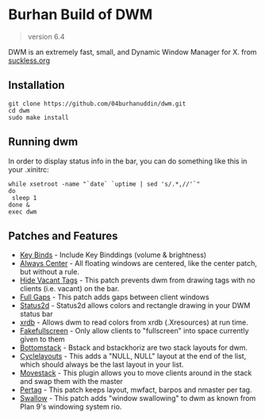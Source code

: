# Burhan Build of DWM

> version 6.4

DWM is an extremely fast, small, and Dynamic Window Manager for X. from [suckless.org](https://dwm.suckless.org/)

## Installation

    git clone https://github.com/04burhanuddin/dwm.git
    cd dwm
    sudo make install

## Running dwm

In order to display status info in the bar, you can do something
like this in your .xinitrc:

    while xsetroot -name "`date` `uptime | sed 's/.*,//'`"
    do
     sleep 1
    done &
    exec dwm

## Patches and Features

- [Key Binds](https://wiki.archlinux.org/title/dwm) - Include Key Binddings (volume & brightness)
- [Always Center](https://dwm.suckless.org/patches/alwayscenter/) - All floating windows are centered, like the center patch, but without a rule.
- [Hide Vacant Tags](https://dwm.suckless.org/patches/hide_vacant_tags/) - This patch prevents dwm from drawing tags with no clients (i.e. vacant) on the bar.
- [Full Gaps](https://dwm.suckless.org/patches/fullgaps/) - This patch adds gaps between client windows
- [Status2d](https://dwm.suckless.org/patches/status2d/) - Status2d allows colors and rectangle drawing in your DWM status bar
- [xrdb](https://dwm.suckless.org/patches/xrdb/) - Allows dwm to read colors from xrdb (.Xresources) at run time.
- [Fakefullscreen](https://dwm.suckless.org/patches/fakefullscreen/) - Only allow clients to "fullscreen" into space currently given to them
- [Bottomstack](https://dwm.suckless.org/patches/bottomstack/) - Bstack and bstackhoriz are two stack layouts for dwm.
- [Cyclelayouts](https://dwm.suckless.org/patches/cyclelayouts/) - This adds a "NULL, NULL" layout at the end of the list, which should always be the last layout in your list.
- [Movestack](https://dwm.suckless.org/patches/movestack/) - This plugin allows you to move clients around in the stack and swap them with the master
- [Pertag](https://dwm.suckless.org/patches/pertag/) - This patch keeps layout, mwfact, barpos and nmaster per tag.
- [Swallow](https://dwm.suckless.org/patches/swallow/) - This patch adds "window swallowing" to dwm as known from Plan 9's windowing system rio.
